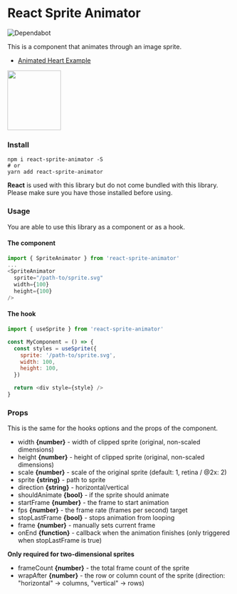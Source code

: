 # React Sprite Animator

![Dependabot](https://api.dependabot.com/badges/status?host=github&repo=jcblw/react-sprite-animator)

This is a component that animates through an image sprite.

- [Animated Heart Example](http://react-sprite-animator.surge.sh/)

<img src='https://raw.githubusercontent.com/jcblw/react-sprite-animator/master/examples/padman-go.gif' width='120px' height='134px'>

### Install

```shell
npm i react-sprite-animator -S
# or
yarn add react-sprite-animator
```

**React** is used with this library but do not come bundled with this library. Please make sure you have those installed before using.

### Usage

You are able to use this library as a component or as a hook.

#### The component

```javascript
import { SpriteAnimator } from 'react-sprite-animator'
...
<SpriteAnimator
  sprite="/path-to/sprite.svg"
  width={100}
  height={100}
/>
```

#### The hook

```javascript
import { useSprite } from 'react-sprite-animator'

const MyComponent = () => {
  const styles = useSprite({
    sprite: '/path-to/sprite.svg',
    width: 100,
    height: 100,
  })

  return <div style={style} />
}
```

### Props

This is the same for the hooks options and the props of the component.

- width **{number}** - width of clipped sprite (original, non-scaled dimensions)
- height **{number}** - height of clipped sprite (original, non-scaled dimensions)
- scale **{number}** - scale of the original sprite (default: 1, retina / @2x: 2)
- sprite **{string}** - path to sprite
- direction **{string}** - horizontal/vertical
- shouldAnimate **{bool}** - if the sprite should animate
- startFrame **{number}** - the frame to start animation
- fps **{number}** - the frame rate (frames per second) target
- stopLastFrame **{bool}** - stops animation from looping
- frame **{number}** - manually sets current frame
- onEnd **{function}** - callback when the animation finishes (only triggered when stopLastFrame is true)

**Only required for two-dimensional sprites**

- frameCount **{number}** - the total frame count of the sprite
- wrapAfter **{number}** - the row or column count of the sprite (direction: "horizontal" -> columns, "vertical" -> rows)
